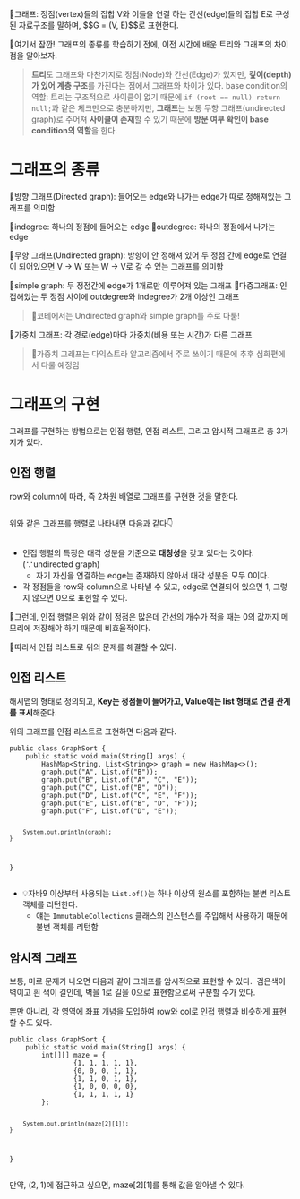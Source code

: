 <p>🔖그래프: 정점(vertex)들의 집합 V와 이들을 연결 하는 간선(edge)들의 집합 E로 구성된 자료구조를 말하며, $$G = (V, E)$$로 표현한다.</p>
<p>📢여기서 잠깐! 그래프의 종류를 학습하기 전에, 이전 시간에 배운 트리와 그래프의 차이점을 알아보자.</p>
<blockquote>
<p><strong>트리</strong>도 그래프와 마찬가지로 정점(Node)와 간선(Edge)가 있지만, <strong>깊이(depth)가 있어 계층 구조</strong>를 가진다는 점에서 그래프와 차이가 있다.
base condition의 역할: 트리는 구조적으로 사이클이 없기 때문에 <code>if (root == null) return null;</code>과 같은 체크만으로 충분하지만, <strong>그래프</strong>는 보통 무향 그래프(undirected graph)로 주어져 <strong>사이클이 존재</strong>할 수 있기 때문에 <strong>방문 여부 확인이 base condition의 역할</strong>을 한다.</p>
</blockquote>
<h1 id="그래프의-종류">그래프의 종류</h1>
<p>🔖방향 그래프(Directed graph): 들어오는 edge와 나가는 edge가 따로 정해져있는 그래프를 의미함</p>
<p>🔖indegree: 하나의 정점에 들어오는 edge
🔖outdegree: 하나의 정점에서 나가는 edge</p>
<p>🔖무향 그래프(Undirected graph): 방향이 안 정해져 있어 두 정점 간에 edge로 연결이 되어있으면 V -&gt; W 또는 W -&gt; V로 갈 수 있는 그래프를 의미함</p>
<p>🔖simple graph: 두 정점간에 edge가 1개로만 이루어져 있는 그래프
🔖다중그래프: 인접해있는 두 정점 사이에 outdegree와 indegree가 2개 이상인 그래프</p>
<blockquote>
<p>📢코테에서는 Undirected graph와 simple graph를 주로 다룸!</p>
</blockquote>
<p>🔖가중치 그래프: 각 경로(edge)마다 가중치(비용 또는 시간)가 다른 그래프</p>
<blockquote>
<p>📢가중치 그래프는 다익스트라 알고리즘에서 주로 쓰이기 때문에 추후 심화편에서 다룰 예정임</p>
</blockquote>
<h1 id="그래프의-구현">그래프의 구현</h1>
<p>그래프를 구현하는 방법으로는 인접 행렬, 인접 리스트, 그리고 암시적 그래프로 총 3가지가 있다.</p>
<h2 id="인접-행렬">인접 행렬</h2>
<p>row와 column에 따라, 즉 2차원 배열로 그래프를 구현한 것을 말한다.</p>
<p><img alt="" src="https://velog.velcdn.com/images/csj0209/post/614c7eeb-f892-4ed2-9256-915cfbbb66c5/image.png" /></p>
<p>위와 같은 그래프를 행렬로 나타내면 다음과 같다👇</p>
<p><img alt="" src="https://velog.velcdn.com/images/csj0209/post/1f7b1137-5776-4f39-abcd-517effecb0c3/image.png" /></p>
<ul>
<li>인접 행렬의 특징은 대각 성분을 기준으로 <strong>대칭성</strong>을 갖고 있다는 것이다.(∵undirected graph)<ul>
<li>자기 자신을 연결하는 edge는 존재하지 않아서 대각 성분은 모두 0이다.</li>
</ul>
</li>
<li>각 정점들을 row와 column으로 나타낼 수 있고, edge로 연결되어 있으면 1, 그렇지 않으면 0으로 표현할 수 있다.</li>
</ul>
<p>🚩그런데, 인접 행렬은 위와 같이 정점은 많은데 간선의 개수가 적을 때는 0의 값까지 메모리에 저장해야 하기 때문에 비효율적이다.</p>
<p>🔨따라서 인접 리스트로 위의 문제를 해결할 수 있다.</p>
<h2 id="인접-리스트">인접 리스트</h2>
<p>해시맵의 형태로 정의되고, <strong>Key는 정점들이 들어가고, Value에는 list 형태로 연결 관계를 표시</strong>해준다.</p>
<p>위의 그래프를 인접 리스트로 표현하면 다음과 같다.</p>
<pre><code class="language-java">public class GraphSort {
    public static void main(String[] args) {
        HashMap&lt;String, List&lt;String&gt;&gt; graph = new HashMap&lt;&gt;();
        graph.put(&quot;A&quot;, List.of(&quot;B&quot;));
        graph.put(&quot;B&quot;, List.of(&quot;A&quot;, &quot;C&quot;, &quot;E&quot;));
        graph.put(&quot;C&quot;, List.of(&quot;B&quot;, &quot;D&quot;));
        graph.put(&quot;D&quot;, List.of(&quot;C&quot;, &quot;E&quot;, &quot;F&quot;));
        graph.put(&quot;E&quot;, List.of(&quot;B&quot;, &quot;D&quot;, &quot;F&quot;));
        graph.put(&quot;F&quot;, List.of(&quot;D&quot;, &quot;E&quot;));

        System.out.println(graph);
    }
}</code></pre>
<ul>
<li>💡자바9 이상부터 사용되는 <code>List.of()</code>는 하나 이상의 원소를 포함하는 불변 리스트 객체를 리턴한다.<ul>
<li>얘는 <code>ImmutableCollections</code> 클래스의 인스턴스를 주입해서 사용하기 때문에 불변 객체를 리턴함</li>
</ul>
</li>
</ul>
<h2 id="암시적-그래프">암시적 그래프</h2>
<p>보통, 미로 문제가 나오면 다음과 같이 그래프를 암시적으로 표현할 수 있다.
<img alt="" src="https://velog.velcdn.com/images/csj0209/post/caa54f2a-af25-4217-875e-d6ab80a3ffc4/image.png" />
검은색이 벽이고 흰 색이 길인데, 벽을 1로 길을 0으로 표현함으로써 구분할 수가 있다.</p>
<p>뿐만 아니라, 각 영역에 좌표 개념을 도입하여 row와 col로 인접 행렬과 비슷하게 표현할 수도 있다.
<img alt="" src="https://velog.velcdn.com/images/csj0209/post/e72898b0-568e-4417-ab1d-851b01f98169/image.png" /></p>
<pre><code class="language-java">public class GraphSort {
    public static void main(String[] args) {
        int[][] maze = {
                {1, 1, 1, 1, 1},
                {0, 0, 0, 1, 1},
                {1, 1, 0, 1, 1},
                {1, 0, 0, 0, 0},
                {1, 1, 1, 1, 1}
        };

        System.out.println(maze[2][1]);
    }
}</code></pre>
<p>만약, (2, 1)에 접근하고 싶으면, maze[2][1]를 통해 값을 알아낼 수 있다.</p>